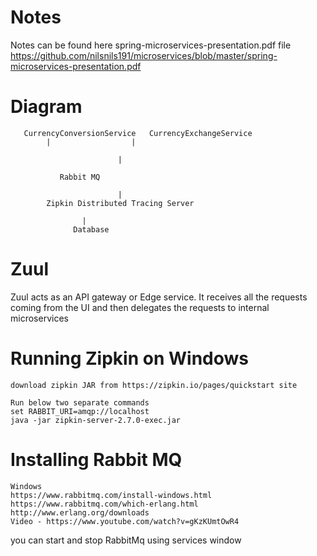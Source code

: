 # Notes
 Notes can be found here spring-microservices-presentation.pdf file 
https://github.com/nilsnils191/microservices/blob/master/spring-microservices-presentation.pdf

 
 

# Diagram

```
   CurrencyConversionService   CurrencyExchangeService  
		|                  |
                           
                        | 
                        
		   Rabbit MQ
							  
                        |
		Zipkin Distributed Tracing Server
    
		        |
		      Database 	

```

# Zuul
Zuul acts as an API gateway or Edge service. It receives all the requests coming from the UI and then delegates the requests to internal microservices


# Running Zipkin on Windows

```
download zipkin JAR from https://zipkin.io/pages/quickstart site

Run below two separate commands
set RABBIT_URI=amqp://localhost
java -jar zipkin-server-2.7.0-exec.jar
```



# Installing Rabbit MQ

```
Windows
https://www.rabbitmq.com/install-windows.html
https://www.rabbitmq.com/which-erlang.html
http://www.erlang.org/downloads
Video - https://www.youtube.com/watch?v=gKzKUmtOwR4
```

you can start and stop RabbitMq using services window
